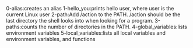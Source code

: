 0-alias:creates an alias
1-hello_you:prints hello user, where user is the current Linux user
2-path:Add /action to the PATH. /action should be the last directory the shell looks into when looking for a program.
3-paths:counts the number of directories in the PATH.
4-global_variables:lists environment variables
5-local_variables:lists all local variables and environment variables, and functions
